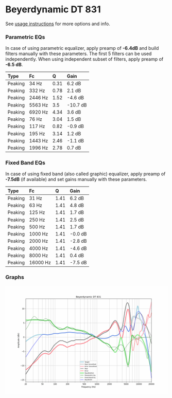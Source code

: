 # Beyerdynamic DT 831
See [usage instructions](https://github.com/jaakkopasanen/AutoEq#usage) for more options and info.

### Parametric EQs
In case of using parametric equalizer, apply preamp of **-6.4dB** and build filters manually
with these parameters. The first 5 filters can be used independently.
When using independent subset of filters, apply preamp of **-6.5 dB**.

| Type    | Fc      |    Q | Gain     |
|:--------|:--------|:-----|:---------|
| Peaking | 34 Hz   | 0.31 | 6.2 dB   |
| Peaking | 332 Hz  | 0.78 | 2.1 dB   |
| Peaking | 2446 Hz | 1.52 | -4.6 dB  |
| Peaking | 5563 Hz | 3.5  | -10.7 dB |
| Peaking | 6920 Hz | 4.34 | 3.6 dB   |
| Peaking | 76 Hz   | 3.04 | 1.5 dB   |
| Peaking | 117 Hz  | 0.82 | -0.9 dB  |
| Peaking | 195 Hz  | 3.14 | 1.2 dB   |
| Peaking | 1443 Hz | 2.46 | -1.1 dB  |
| Peaking | 1996 Hz | 2.78 | 0.7 dB   |

### Fixed Band EQs
In case of using fixed band (also called graphic) equalizer, apply preamp of **-7.5dB**
(if available) and set gains manually with these parameters.

| Type    | Fc       |    Q | Gain    |
|:--------|:---------|:-----|:--------|
| Peaking | 31 Hz    | 1.41 | 6.2 dB  |
| Peaking | 63 Hz    | 1.41 | 4.8 dB  |
| Peaking | 125 Hz   | 1.41 | 1.7 dB  |
| Peaking | 250 Hz   | 1.41 | 2.5 dB  |
| Peaking | 500 Hz   | 1.41 | 1.7 dB  |
| Peaking | 1000 Hz  | 1.41 | -0.0 dB |
| Peaking | 2000 Hz  | 1.41 | -2.8 dB |
| Peaking | 4000 Hz  | 1.41 | -4.6 dB |
| Peaking | 8000 Hz  | 1.41 | 0.4 dB  |
| Peaking | 16000 Hz | 1.41 | -7.5 dB |

### Graphs
![](./Beyerdynamic%20DT%20831.png)